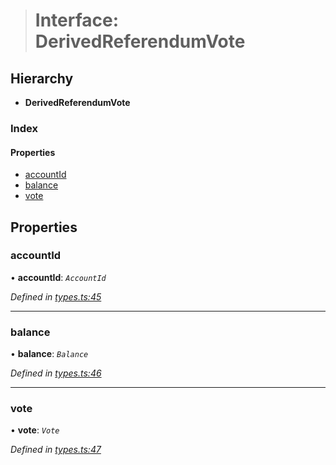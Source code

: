 > # Interface: DerivedReferendumVote

## Hierarchy

* **DerivedReferendumVote**

### Index

#### Properties

* [accountId](_types_.derivedreferendumvote.md#accountid)
* [balance](_types_.derivedreferendumvote.md#balance)
* [vote](_types_.derivedreferendumvote.md#vote)

## Properties

###  accountId

• **accountId**: *`AccountId`*

*Defined in [types.ts:45](https://github.com/polkadot-js/api/blob/1393c8c/packages/api-derive/src/types.ts#L45)*

___

###  balance

• **balance**: *`Balance`*

*Defined in [types.ts:46](https://github.com/polkadot-js/api/blob/1393c8c/packages/api-derive/src/types.ts#L46)*

___

###  vote

• **vote**: *`Vote`*

*Defined in [types.ts:47](https://github.com/polkadot-js/api/blob/1393c8c/packages/api-derive/src/types.ts#L47)*